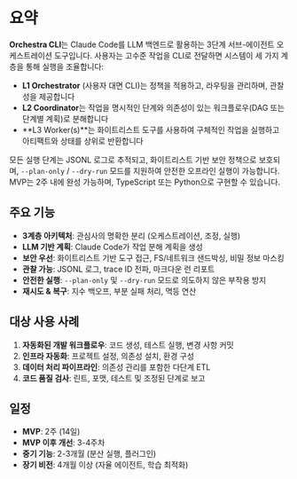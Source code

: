 # 요약

**Orchestra CLI**는 Claude Code를 LLM 백엔드로 활용하는 3단계 서브-에이전트 오케스트레이션 도구입니다. 사용자는 고수준 작업을 CLI로 전달하면 시스템이 세 가지 계층을 통해 실행을 조율합니다:

- **L1 Orchestrator** (사용자 대면 CLI)는 정책을 적용하고, 라우팅을 관리하며, 관찰성을 제공합니다
- **L2 Coordinator**는 작업을 명시적인 단계와 의존성이 있는 워크플로우(DAG 또는 단계별 계획)로 분해합니다
- **L3 Worker(s)**는 화이트리스트 도구를 사용하여 구체적인 작업을 실행하고 아티팩트와 상태를 상위로 반환합니다

모든 실행 단계는 JSONL 로그로 추적되고, 화이트리스트 기반 보안 정책으로 보호되며, `--plan-only` / `--dry-run` 모드를 지원하여 안전한 오프라인 실행이 가능합니다. MVP는 2주 내에 완성 가능하며, TypeScript 또는 Python으로 구현할 수 있습니다.

## 주요 기능

- **3계층 아키텍처**: 관심사의 명확한 분리 (오케스트레이션, 조정, 실행)
- **LLM 기반 계획**: Claude Code가 작업 분해 계획을 생성
- **보안 우선**: 화이트리스트 기반 도구 접근, FS/네트워크 샌드박싱, 비밀 정보 마스킹
- **관찰 가능**: JSONL 로그, trace ID 전파, 마크다운 런 리포트
- **안전한 실행**: `--plan-only` 및 `--dry-run` 모드로 의도하지 않은 부작용 방지
- **재시도 & 복구**: 지수 백오프, 부분 실패 처리, 멱등 연산

## 대상 사용 사례

1. **자동화된 개발 워크플로우**: 코드 생성, 테스트 실행, 변경 사항 커밋
2. **인프라 자동화**: 프로젝트 설정, 의존성 설치, 환경 구성
3. **데이터 처리 파이프라인**: 의존성 관리를 포함한 다단계 ETL
4. **코드 품질 검사**: 린트, 포맷, 테스트 및 조정된 단계로 보고

## 일정

- **MVP**: 2주 (14일)
- **MVP 이후 개선**: 3-4주차
- **중기 기능**: 2-3개월 (분산 실행, 플러그인)
- **장기 비전**: 4개월 이상 (자율 에이전트, 학습 최적화)
